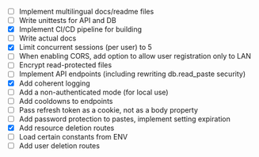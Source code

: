 - [ ] Implement multilingual docs/readme files
- [ ] Write unittests for API and DB
- [x] Implement CI/CD pipeline for building
- [ ] Write actual docs
- [x] Limit concurrent sessions (per user) to 5
- [ ] When enabling CORS, add option to allow user registration only to LAN
- [ ] Encrypt read-protected files
- [ ] Implement API endpoints (including rewriting db.read_paste security)
- [x] Add coherent logging
- [ ] Add a non-authenticated mode (for local use)
- [ ] Add cooldowns to endpoints
- [ ] Pass refresh token as a cookie, not as a body property
- [ ] Add password protection to pastes, implement setting expiration
- [x] Add resource deletion routes
- [ ] Load certain constants from ENV
- [ ] Add user deletion routes